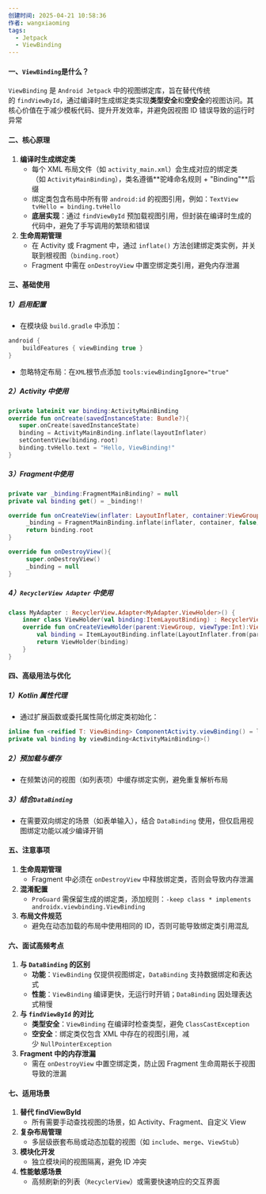 ```yaml
---
创建时间: 2025-04-21 10:58:36
作者: wangxiaoming
tags:
  - Jetpack
  - ViewBinding
---
```

#### 一、`ViewBinding`是什么？
`ViewBinding` 是 `Android Jetpack` 中的视图绑定库，旨在替代传统的 `findViewById`，通过编译时生成绑定类实现**类型安全**和**空安全**的视图访问。其核心价值在于减少模板代码、提升开发效率，并避免因视图 ID 错误导致的运行时异常

#### 二、核心原理
1. **编译时生成绑定类**​
    - 每个 XML 布局文件（如 `activity_main.xml`）会生成对应的绑定类（如 `ActivityMainBinding`），类名遵循**驼峰命名规则 + "Binding"​**后缀
    - 绑定类包含布局中所有带 `android:id` 的视图引用，例如：`TextView tvHello = binding.tvHello`
    - ​**底层实现**​：通过 `findViewById` 预加载视图引用，但封装在编译时生成的代码中，避免了手写调用的繁琐和错误
2. ​**生命周期管理**​
    - 在 Activity 或 Fragment 中，通过 `inflate()` 方法创建绑定类实例，并关联到根视图（`binding.root`）
    - Fragment 中需在 `onDestroyView` 中置空绑定类引用，避免内存泄漏

#### 三、基础使用
##### 1）启用配置​
- 在模块级 `build.gradle` 中添加：
```gradle
android {
    buildFeatures { viewBinding true }
}
```
- 忽略特定布局：在`XML`根节点添加 `tools:viewBindingIgnore="true"`
##### 2）Activity 中使用
```kotlin
private lateinit var binding:ActivityMainBinding
override fun onCreate(savedInstanceState: Bundle?){
   super.onCreate(savedInstanceState)
   binding = ActivityMainBinding.inflate(layoutInflater)
   setContentView(binding.root)
   binding.tvHello.text = "Hello, ViewBinding!"
}
```
##### 3）Fragment中使用
```kotlin
private var _binding:FragmentMainBinding? = null
private val binding get() = _binding!!

override fun onCreateView(inflater: LayoutInflater, container:ViewGroup?, savedInstanceState:Bundle?): View {
     _binding = FragmentMainBinding.inflate(inflater, container, false)
     return binding.root
}

override fun onDestroyView(){
     super.onDestroyView()
     _binding = null
}
```
##### 4）`RecyclerView Adapter` 中使用
```kotlin
class MyAdapter : RecyclerView.Adapter<MyAdapter.ViewHolder>() {
    inner class ViewHolder(val binding:ItemLayoutBinding) : RecyclerView.ViewHolder(binding.root)
    override fun onCreateViewHolder(parent:ViewGroup, viewType:Int):ViewHolder {
        val binding = ItemLayoutBinding.inflate(LayoutInflater.from(parent.context),parent,false)
        return ViewHolder(binding)
    }
}
```
#### 四、高级用法与优化
##### 1）Kotlin 属性代理​
- 通过扩展函数或委托属性简化绑定类初始化：
```kotlin
inline fun <reified T: ViewBinding> ComponentActivity.viewBinding() = lazy { T::inflate.invoke(layoutInflater) }
private val binding by viewBinding<ActivityMainBinding>()
```
#####  2）预加载与缓存
- 在频繁访问的视图（如列表项）中缓存绑定实例，避免重复解析布局
##### 3）结合`DataBinding`
- 在需要双向绑定的场景（如表单输入），结合 `DataBinding` 使用，但仅启用视图绑定功能以减少编译开销

#### 五、注意事项
1. ​**生命周期管理**​
    - Fragment 中必须在 `onDestroyView` 中释放绑定类，否则会导致内存泄漏
2. ​**混淆配置**​
    - `ProGuard` 需保留生成的绑定类，添加规则：`-keep class * implements androidx.viewbinding.ViewBinding`
3. ​**布局文件规范**​
    - 避免在动态加载的布局中使用相同的 ID，否则可能导致绑定类引用混乱

#### 六、面试高频考点
1. ​**与 `DataBinding` 的区别**​
    - ​**功能**​：`ViewBinding` 仅提供视图绑定，`DataBinding` 支持数据绑定和表达式
    - ​**性能**​：`ViewBinding` 编译更快，无运行时开销；`DataBinding` 因处理表达式稍慢
2. ​**与 `findViewById` 的对比**​
    - ​**类型安全**​：`ViewBinding` 在编译时检查类型，避免 `ClassCastException`
    - ​**空安全**​：绑定类仅包含 XML 中存在的视图引用，减少 `NullPointerException`
3. ​**Fragment 中的内存泄漏**​
    - 需在 `onDestroyView` 中置空绑定类，防止因 Fragment 生命周期长于视图导致的泄漏

#### 七、适用场景
1. ​**替代 findViewById**​
    - 所有需要手动查找视图的场景，如 Activity、Fragment、自定义 View
2. ​**复杂布局管理**​
    - 多层级嵌套布局或动态加载的视图（如 `include`、`merge`、`ViewStub`）
3. ​**模块化开发**​
    - 独立模块间的视图隔离，避免 ID 冲突
4. ​**性能敏感场景**​
    - 高频刷新的列表（`RecyclerView`）或需要快速响应的交互界面